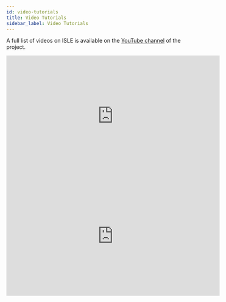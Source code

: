 ```yaml
---
id: video-tutorials
title: Video Tutorials
sidebar_label: Video Tutorials
---
```


A full list of videos on ISLE is available on the [YouTube channel][video-tutorials] of the project.

[video-tutorials]: https://www.youtube.com/channel/UCF8LtWYmyYqPlZ9ZLrVC4Jw/videos


<div style={{ margin: '50px' }} >

<iframe style={{ float: 'left' }} width="560" height="315" src="https://www.youtube.com/embed/F-p3DyuLpp4" frameborder="0" allow="accelerometer; autoplay; encrypted-media; gyroscope; picture-in-picture" allowfullscreen></iframe>

<iframe style={{ float: 'right' }} width="560" height="315" src="https://www.youtube.com/embed/R8a5iO46lDU" frameborder="0" allow="accelerometer; autoplay; encrypted-media; gyroscope; picture-in-picture" allowfullscreen></iframe>

</div>

